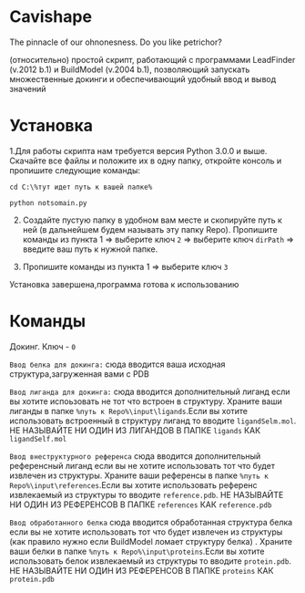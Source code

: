 # Cavishape
The pinnacle of our ohnonesness. Do you like petrichor?

(относительно) простой скрипт, работающий с программами LeadFinder (v.2012 b.1) и BuildModel (v.2004 b.1), позволяющий запускать множественные докинги и обеспечивающий удобный ввод и вывод значений

 # Установка
  1.Для работы скрипта нам требуется версия Python 3.0.0 и выше. Скачайте все файлы и положите их в одну папку, откройте консоль и пропишите следующие команды:
 
 ```cd C:\%тут идет путь к вашей папке%```
 
 ```python notsomain.py```
 
2. Создайте пустую папку в удобном вам месте и скопируйте путь к ней (в дальнейшем будем называть эту папку Repo). Пропишите команды из пункта 1 => выберите ключ ```2``` => выберите ключ ```dirPath``` => введите ваш путь к нужной папке.

3. Пропишите команды из пункта 1 => выберите ключ ```3```

Установка завершена,программа готова  к использованию

# Команды
 Докинг. Ключ - ```0```
 
```Ввод белка для докинга:``` сюда вводится ваша исходная структура,загруженная вами с PDB

```Ввод лиганда для докинга:``` сюда вводится дополнительный лиганд если вы хотите испоьзовать не тот что встроен в структуру. Храните ваши лиганды в папке ```%путь к Repo%\input\ligands```.Если вы хотите использовать встроенный в структуру лиганд то вводите ```ligandSelm.mol```. НЕ НАЗЫВАЙТЕ НИ ОДИН ИЗ ЛИГАНДОВ В ПАПКЕ ```ligands``` КАК ```ligandSelf.mol```

```Ввод внеструктурного референса``` сюда вводится дополнительный референсный лиганд если вы не хотите использовать тот что будет извлечен из структуры. Храните ваши референсы в папке ```%путь к Repo%\input\references```.Если вы хотите использовать референс извлекаемый из структуры то вводите ```reference.pdb```. НЕ НАЗЫВАЙТЕ НИ ОДИН ИЗ РЕФЕРЕНСОВ В ПАПКЕ ```references``` КАК ```reference.pdb```

```Ввод обработанного белка``` сюда вводится обработанная структура белка если вы не хотите использовать тот что будет извлечен из структуры (как правило нужно если BuildModel ломает структуру белка) . Храните ваши белки в папке ```%путь к Repo%\input\proteins```.Если вы хотите использовать белок извлекаемый из структуры то вводите ```protein.pdb```. НЕ НАЗЫВАЙТЕ НИ ОДИН ИЗ РЕФЕРЕНСОВ В ПАПКЕ ```proteins``` КАК ```protein.pdb```



